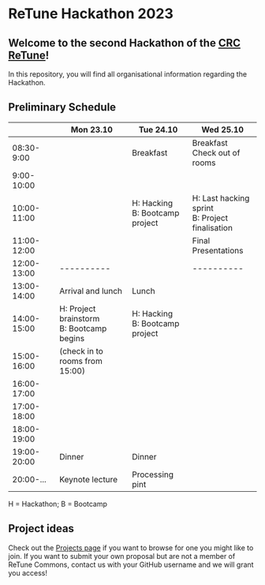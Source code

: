 # ReTune Hackathon 2023

## Welcome to the second Hackathon of the [CRC ReTune](https://sfb-retune.de/)!

In this repository, you will find all organisational information regarding the Hackathon.

## Preliminary Schedule

|             	| Mon 23.10                                   	| Tue 24.10                         	| Wed 25.10                                         	|
|-------------	|---------------------------------------------	|-----------------------------------	|---------------------------------------------------	|
| 08:30-9:00  	|                                             	| Breakfast                         	| Breakfast<br>Check out of rooms                   	|
| 9:00-10:00  	|                                             	|                                   	|                                                   	|
| 10:00-11:00 	|                                             	| H: Hacking<br>B: Bootcamp project 	| H: Last hacking sprint<br>B: Project finalisation 	|
| 11:00-12:00 	|                                             	|                                   	| Final Presentations                               	|
| 12:00-13:00 	| ----------                                  	|                                   	| ----------                                        	|
| 13:00-14:00 	| Arrival and lunch                           	| Lunch                             	|                                                   	|
| 14:00-15:00 	| H: Project brainstorm<br>B: Bootcamp begins 	| H: Hacking<br>B: Bootcamp project 	|                                                   	|
| 15:00-16:00 	| (check in to rooms from 15:00)              	|                                   	|                                                   	|
| 16:00-17:00 	|                                             	|                                   	|                                                   	|
| 17:00-18:00 	|                                             	|                                   	|                                                   	|
| 18:00-19:00 	|                                             	|                                   	|                                                   	|
| 19:00-20:00 	| Dinner                                      	| Dinner                            	|                                                   	|
| 20:00-...   	| Keynote lecture                             	| Processing pint                   	|                                                   	|

H = Hackathon; B = Bootcamp

## Project ideas

Check out the [Projects page](https://github.com/orgs/retune-commons/projects/1) if you want to browse for one you might like to join. If you want to submit your own proposal but are not a member of ReTune Commons, contact us with your GitHub username and we will grant you access!
